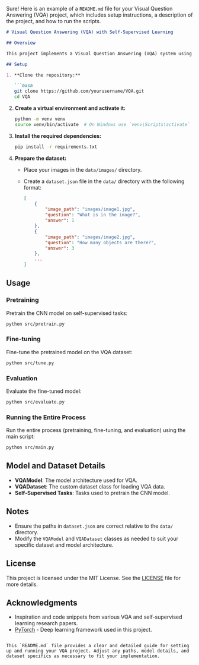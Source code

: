 Sure! Here is an example of a `README.md` file for your Visual Question Answering (VQA) project, which includes setup instructions, a description of the project, and how to run the scripts.

```markdown
# Visual Question Answering (VQA) with Self-Supervised Learning

## Overview

This project implements a Visual Question Answering (VQA) system using self-supervised learning techniques for few-shot learning. The system pretrains a convolutional neural network (CNN) on self-supervised tasks and fine-tunes it on a VQA dataset.

## Setup

1. **Clone the repository:**

   ```bash
   git clone https://github.com/yourusername/VQA.git
   cd VQA
   ```

2. **Create a virtual environment and activate it:**

   ```bash
   python -m venv venv
   source venv/bin/activate  # On Windows use `venv\Scripts\activate`
   ```

3. **Install the required dependencies:**

   ```bash
   pip install -r requirements.txt
   ```

4. **Prepare the dataset:**

   - Place your images in the `data/images/` directory.
   - Create a `dataset.json` file in the `data/` directory with the following format:

     ```json
     [
         {
             "image_path": "images/image1.jpg",
             "question": "What is in the image?",
             "answer": 1
         },
         {
             "image_path": "images/image2.jpg",
             "question": "How many objects are there?",
             "answer": 3
         },
         ...
     ]
     ```

## Usage

### Pretraining

Pretrain the CNN model on self-supervised tasks:

```bash
python src/pretrain.py
```

### Fine-tuning

Fine-tune the pretrained model on the VQA dataset:

```bash
python src/tune.py
```

### Evaluation

Evaluate the fine-tuned model:

```bash
python src/evaluate.py
```

### Running the Entire Process

Run the entire process (pretraining, fine-tuning, and evaluation) using the main script:

```bash
python src/main.py
```

## Model and Dataset Details

- **VQAModel**: The model architecture used for VQA.
- **VQADataset**: The custom dataset class for loading VQA data.
- **Self-Supervised Tasks**: Tasks used to pretrain the CNN model.

## Notes

- Ensure the paths in `dataset.json` are correct relative to the `data/` directory.
- Modify the `VQAModel` and `VQADataset` classes as needed to suit your specific dataset and model architecture.

## License

This project is licensed under the MIT License. See the [LICENSE](LICENSE) file for more details.

## Acknowledgments

- Inspiration and code snippets from various VQA and self-supervised learning research papers.
- [PyTorch](https://pytorch.org/) - Deep learning framework used in this project.

```

This `README.md` file provides a clear and detailed guide for setting up and running your VQA project. Adjust any paths, model details, and dataset specifics as necessary to fit your implementation.